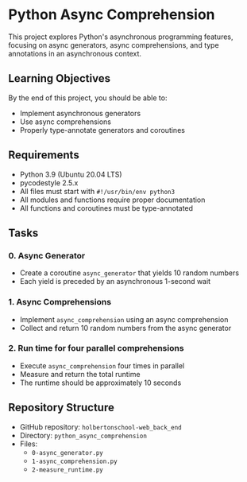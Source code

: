 # Python Async Comprehension

This project explores Python's asynchronous programming features, focusing on async generators, async comprehensions, and type annotations in an asynchronous context.

## Learning Objectives

By the end of this project, you should be able to:
- Implement asynchronous generators
- Use async comprehensions
- Properly type-annotate generators and coroutines

## Requirements

- Python 3.9 (Ubuntu 20.04 LTS)
- pycodestyle 2.5.x
- All files must start with `#!/usr/bin/env python3`
- All modules and functions require proper documentation
- All functions and coroutines must be type-annotated

## Tasks

### 0. Async Generator
- Create a coroutine `async_generator` that yields 10 random numbers
- Each yield is preceded by an asynchronous 1-second wait

### 1. Async Comprehensions
- Implement `async_comprehension` using an async comprehension
- Collect and return 10 random numbers from the async generator

### 2. Run time for four parallel comprehensions
- Execute `async_comprehension` four times in parallel
- Measure and return the total runtime
- The runtime should be approximately 10 seconds

## Repository Structure

- GitHub repository: `holbertonschool-web_back_end`
- Directory: `python_async_comprehension`
- Files:
  - `0-async_generator.py`
  - `1-async_comprehension.py`
  - `2-measure_runtime.py`

